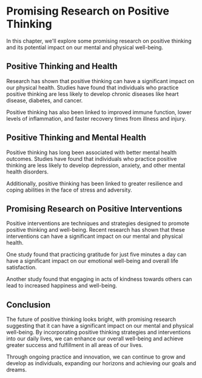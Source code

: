 Promising Research on Positive Thinking
===================================================================================

In this chapter, we'll explore some promising research on positive thinking and its potential impact on our mental and physical well-being.

Positive Thinking and Health
----------------------------

Research has shown that positive thinking can have a significant impact on our physical health. Studies have found that individuals who practice positive thinking are less likely to develop chronic diseases like heart disease, diabetes, and cancer.

Positive thinking has also been linked to improved immune function, lower levels of inflammation, and faster recovery times from illness and injury.

Positive Thinking and Mental Health
-----------------------------------

Positive thinking has long been associated with better mental health outcomes. Studies have found that individuals who practice positive thinking are less likely to develop depression, anxiety, and other mental health disorders.

Additionally, positive thinking has been linked to greater resilience and coping abilities in the face of stress and adversity.

Promising Research on Positive Interventions
--------------------------------------------

Positive interventions are techniques and strategies designed to promote positive thinking and well-being. Recent research has shown that these interventions can have a significant impact on our mental and physical health.

One study found that practicing gratitude for just five minutes a day can have a significant impact on our emotional well-being and overall life satisfaction.

Another study found that engaging in acts of kindness towards others can lead to increased happiness and well-being.

Conclusion
----------

The future of positive thinking looks bright, with promising research suggesting that it can have a significant impact on our mental and physical well-being. By incorporating positive thinking strategies and interventions into our daily lives, we can enhance our overall well-being and achieve greater success and fulfillment in all areas of our lives.

Through ongoing practice and innovation, we can continue to grow and develop as individuals, expanding our horizons and achieving our goals and dreams.
